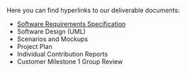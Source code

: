 Here you can find hyperlinks to our deliverable documents:
* [Software Requirements Specification](https://github.com/bounswe/bounswe2022group8/wiki/Requirements)
* Software Design (UML)
* Scenarios and Mockups
* Project Plan
* Individual Contribution Reports
* Customer Milestone 1 Group Review